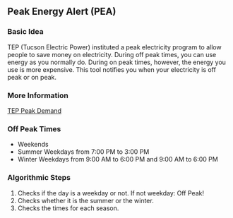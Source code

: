 ## Peak Energy Alert (PEA)

### Basic Idea

TEP (Tucson Electric Power) instituted a peak electricity program to allow people to save money on electricity. During off peak times, you can use energy as you normally do. During on peak times, however, the energy you use is more expensive. This tool notifies you when your electricity is off peak or on peak.

### More Information
[TEP Peak Demand](https://www.tep.com/peak-demand/)

### Off Peak Times
- Weekends
- Summer Weekdays from 7:00 PM to 3:00 PM
- Winter Weekdays from 9:00 AM to 6:00 PM and 9:00 AM to 6:00 PM

### Algorithmic Steps
1. Checks if the day is a weekday or not. If not weekday: Off Peak!
2. Checks whether it is the summer or the winter.
3. Checks the times for each season.